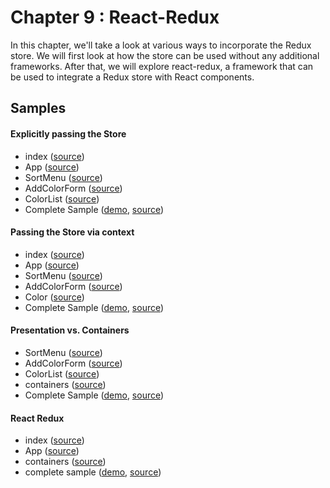 Chapter 9 : React-Redux
==================
In this chapter, we'll take a look at various ways to incorporate the Redux store. We will first look at how 
the store can be used without any additional frameworks. After that, we will explore react-redux, a framework that 
can be used to integrate a Redux store with React components. 

Samples
--------

#### Explicitly passing the Store

* index ([source](https://github.com/MoonHighway/learning-react/blob/master/chapter-09/color-organizer-explicit/src/index.js))
* App ([source](https://github.com/MoonHighway/learning-react/blob/master/chapter-09/color-organizer-explicit/src/components/App.js))
* SortMenu ([source](https://github.com/MoonHighway/learning-react/blob/master/chapter-09/color-organizer-explicit/src/components/SortMenu.js))
* AddColorForm ([source](https://github.com/MoonHighway/learning-react/blob/master/chapter-09/color-organizer-explicit/src/components/AddColorForm.js))
* ColorList ([source](https://github.com/MoonHighway/learning-react/blob/master/chapter-09/color-organizer-explicit/src/components/ColorList.js))
* Complete Sample ([demo](https://rawgit.com/MoonHighway/learning-react/master/chapter-09/color-organizer-explicit/dist/index.html),
[source](https://github.com/MoonHighway/learning-react/blob/master/chapter-09/color-organizer-explicit))

#### Passing the Store via context

* index ([source](https://github.com/MoonHighway/learning-react/blob/master/chapter-09/color-organizer-context/src/index.js))
* App ([source](https://github.com/MoonHighway/learning-react/blob/master/chapter-09/color-organizer-context/src/components/App.js))
* SortMenu ([source](https://github.com/MoonHighway/learning-react/blob/master/chapter-09/color-organizer-context/src/components/SortMenu.js))
* AddColorForm ([source](https://github.com/MoonHighway/learning-react/blob/master/chapter-09/color-organizer-context/src/components/AddColorForm.js))
* Color ([source](https://github.com/MoonHighway/learning-react/blob/master/chapter-09/color-organizer-context/src/components/Color.js))
* Complete Sample ([demo](https://rawgit.com/MoonHighway/learning-react/master/chapter-09/color-organizer-context/dist/index.html),
[source](https://github.com/MoonHighway/learning-react/blob/master/chapter-09/color-organizer-context))

#### Presentation vs. Containers

* SortMenu ([source](https://github.com/MoonHighway/learning-react/blob/master/chapter-09/color-organizer-containers/src/components/ui/SortMenu.js))
* AddColorForm ([source](https://github.com/MoonHighway/learning-react/blob/master/chapter-09/color-organizer-containers/src/components/ui/AddColorForm.js))
* ColorList ([source](https://github.com/MoonHighway/learning-react/blob/master/chapter-09/color-organizer-containers/src/components/ui/ColorList.js))
* containers ([source](https://github.com/MoonHighway/learning-react/blob/master/chapter-09/color-organizer-containers/src/components/containers.js))
* Complete Sample ([demo](https://rawgit.com/MoonHighway/learning-react/master/chapter-09/color-organizer-containers/dist/index.html),
[source](https://github.com/MoonHighway/learning-react/blob/master/chapter-09/color-organizer-containers))

#### React Redux

* index ([source](https://github.com/MoonHighway/learning-react/blob/master/chapter-09/color-organizer/src/index.js))
* App ([source](https://github.com/MoonHighway/learning-react/blob/master/chapter-09/color-organizer/src/components/App.js))
* containers ([source](https://github.com/MoonHighway/learning-react/blob/master/chapter-09/color-organizer/src/components/containers.js))
* complete sample ([demo](https://rawgit.com/MoonHighway/learning-react/master/chapter-09/color-organizer/dist/index.html),
[source](https://github.com/MoonHighway/learning-react/blob/master/chapter-09/color-organizer/))